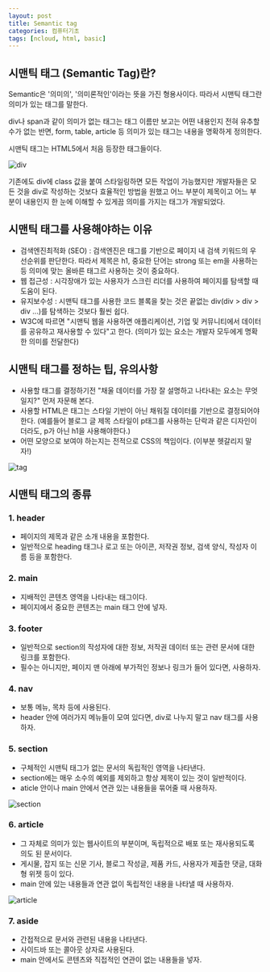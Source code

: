 ```yaml
---
layout: post
title: Semantic tag
categories: 컴퓨터기초
tags: [ncloud, html, basic]
---
```


## 시맨틱 태그 (Semantic Tag)란?

Semantic은 '의미의', '의미론적인'이라는 뜻을 가진 형용사이다. 따라서 시맨틱 태그란 의미가 있는 태그를 말한다.  
  
div나 span과 같이 의미가 없는 태그는 태그 이름만 보고는 어떤 내용인지 전혀 유추할 수가 없는 반면, form, table, article 등 의미가 있는 태그는 내용을 명확하게 정의한다.  
  
시맨틱 태그는 HTML5에서 처음 등장한 태그들이다.  

![div](https://velog.velcdn.com/images%2Fgil0127%2Fpost%2Fb3a97fa2-7cad-4c27-8011-d78f707f43b0%2F1111111.PNG)

기존에도 div에 class 값을 붙여 스타일링하면 모든 작업이 가능했지만 개발자들은 모든 것을 div로 작성하는 것보다 효율적인 방법을 원했고 어느 부분이 제목이고 어느 부분이 내용인지 한 눈에 이해할 수 있게끔 의미를 가지는 태그가 개발되었다.  

## 시맨틱 태그를 사용해야하는 이유

- 검색엔진최적화 (SEO) : 검색엔진은 태그를 기반으로 페이지 내 검색 키워드의 우선순위를 판단한다. 따라서 제목은 h1, 중요한 단어는 strong 또는 em을 사용하는 등 의미에 맞는 올바른 태그르 사용하는 것이 중요하다.
- 웹 접근성 : 시각장애가 있는 사용자가 스크린 리더를 사용하여 페이지를 탐색할 때 도움이 된다.
- 유지보수성 : 시맨틱 태그를 사용한 코드 블록을 찾는 것은 끝없는 div(div > div > div ...)를 탐색하는 것보다 훨씬 쉽다.
- W3C에 따르면 "시맨틱 웹을 사용하면 애플리케이션, 기업 및 커뮤니티에서 데이터를 공유하고 재사용할 수 있다"고 한다. (의미가 있는 요소는 개발자 모두에게 명확한 의미를 전달한다)


## 시맨틱 태그를 정하는 팁, 유의사항
- 사용할 태그를 결정하기전 "채울 데이터를 가장 잘 설명하고 나타내는 요소는 무엇일지?" 먼저 자문해 본다.
- 사용할 HTML은 태그는 스타일 기반이 아닌 채워질 데이터를 기반으로 결정되어야 한다. (예를들어 블로그 글 제목 스타일이 p태그를 사용하는 단락과 같은 디자인이더라도, p가 아닌 h1을 사용해야한다.)
- 어떤 모양으로 보여야 하는지는 전적으로 CSS의 책임이다. (이부분 헷갈리지 말자!)

![tag](https://velog.velcdn.com/images%2Fgil0127%2Fpost%2Fdc349d83-4e31-421e-a463-4f23466b4e51%2F3.PNG)

## 시맨틱 태그의 종류

### 1. header

- 페이지의 제목과 같은 소개 내용을 포함한다.
- 일반적으로 heading 태그나 로고 또는 아이콘, 저작권 정보, 검색 양식, 작성자 이름 등을 포함한다.


### 2. main

- 지배적인 콘텐츠 영역을 나타내는 태그이다.
- 페이지에서 중요한 콘텐츠는 main 태그 안에 넣자.


### 3. footer

- 일반적으로 section의 작성자에 대한 정보, 저작권 데이터 또는 관련 문서에 대한 링크를 포함한다.
- 필수는 아니지만, 페이지 맨 아래에 부가적인 정보나 링크가 들어 있다면, 사용하자.


### 4. nav

- 보통 메뉴, 목차 등에 사용된다.
- header 안에 여러가지 메뉴들이 모여 있다면, div로 나누지 말고 nav 태그를 사용하자.


### 5. section

- 구체적인 시맨틱 태그가 없는 문서의 독립적인 영역을 나타낸다.
- section에는 매우 소수의 예외를 제외하고 항상 제목이 있는 것이 일반적이다.
- aticle 안이나 main 안에서 연관 있는 내용들을 묶어줄 때 사용하자.

![section](https://velog.velcdn.com/images%2Fgil0127%2Fpost%2F5f9f58c5-1aac-439e-9519-9b9c43591a12%2F2.PNG)


### 6. article

- 그 자체로 의미가 있는 웹사이트의 부분이며, 독립적으로 배포 또는 재사용되도록 의도 된 문서이다.
- 게시물, 잡지 또는 신문 기사, 블로그 작성글, 제품 카드, 사용자가 제출한 댓글, 대화형 위젯 등이 있다.
- main 안에 있는 내용들과 연관 없이 독립적인 내용을 나타낼 때 사용하자.

![article](https://velog.velcdn.com/images%2Fgil0127%2Fpost%2F636212d7-b911-4d7e-a0c5-48aa3df8e42a%2F1.PNG)



### 7. aside

- 간접적으로 문서와 관련된 내용을 나타낸다.
- 사이드바 또는 콜아웃 상자로 사용된다.
- main 안에서도 콘텐츠와 직접적인 연관이 없는 내용들을 넣자.